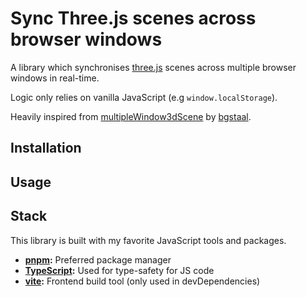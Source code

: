 # Sync Three.js scenes across browser windows
A library which synchronises [three.js](https://github.com/mrdoob/three.js) scenes across multiple browser windows in real-time.

Logic only relies on vanilla JavaScript (e.g `window.localStorage`).

Heavily inspired from [multipleWindow3dScene](https://github.com/bgstaal/multipleWindow3dScene) by [bgstaal](https://github.com/bgstaal).

## Installation

## Usage

## Stack
This library is built with my favorite JavaScript tools and packages.

* **[pnpm](https://github.com/pnpm/pnpm):** Preferred package manager
* **[TypeScript](https://github.com/microsoft/TypeScript):** Used for type-safety for JS code
* **[vite](https://github.com/vitejs/vite):** Frontend build tool (only used in devDependencies)
